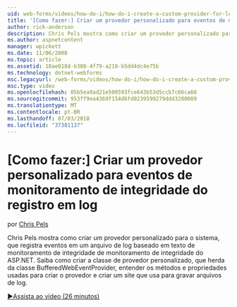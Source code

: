 ```yaml
---
uid: web-forms/videos/how-do-i/how-do-i-create-a-custom-provider-for-logging-health-monitoring-events
title: '[Como fazer:] Criar um provedor personalizado para eventos de monitoramento de integridade do registro em log | Microsoft Docs'
author: rick-anderson
description: Chris Pels mostra como criar um provedor personalizado para o sistema, que registra eventos em um arquivo de log baseado em texto de monitoramento de integridade de monitoramento de integridade do ASP.NET. LE...
ms.author: aspnetcontent
manager: wpickett
ms.date: 11/06/2008
ms.topic: article
ms.assetid: 18ae018d-b388-4f79-a218-b5dd4dc4e75b
ms.technology: dotnet-webforms
msc.legacyurl: /web-forms/videos/how-do-i/how-do-i-create-a-custom-provider-for-logging-health-monitoring-events
msc.type: video
ms.openlocfilehash: 05b5ea9ad21e500593fce643b53d5ccb7c66ca66
ms.sourcegitcommit: 953ff9ea4369f154d6fd0239599279ddd3280009
ms.translationtype: MT
ms.contentlocale: pt-BR
ms.lasthandoff: 07/03/2018
ms.locfileid: "37381137"
---
```

<a name="how-do-i-create-a-custom-provider-for-logging-health-monitoring-events"></a>[Como fazer:] Criar um provedor personalizado para eventos de monitoramento de integridade do registro em log
====================
por [Chris Pels](https://twitter.com/chrispels)

Chris Pels mostra como criar um provedor personalizado para o sistema, que registra eventos em um arquivo de log baseado em texto de monitoramento de integridade de monitoramento de integridade do ASP.NET. Saiba como criar a classe de provedor personalizado, que herda da classe BufferedWebEventProvider, entender os métodos e propriedades usadas para criar o provedor e criar um site que usa para gravar arquivos de log.

[&#9654;Assista ao vídeo (26 minutos)](https://channel9.msdn.com/Blogs/ASP-NET-Site-Videos/how-do-i-create-a-custom-provider-for-logging-health-monitoring-events)
